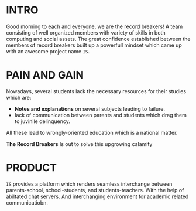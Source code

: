 # INTRO

Good morning to each and everyone, we are the record breakers!
A team consisting of well organized members with variety of skills in both
computing and social assets. The great confidence established between the members
of record breakers built up a powerfull mindset which came up with an awesome project
name `IS`.

# PAIN AND GAIN

Nowadays, several students lack the necessary resources for their studies which are:
- **Notes and explanations** on several subjects leading to failure.
- lack of communication between parents and students which drag them to juvinile
  delinquency.

All these lead to wrongly-oriented education which is a national matter.

**The Record Breakers** Is out to solve this  upgrowing calamity

# PRODUCT

`IS` provides a platform which renders seamless interchange between parents-school, school-students,
and students-teachers. With the help of  abiltated chat servers. And interchanging environment for academic related communicatiobn.
